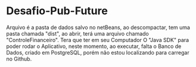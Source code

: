 # Desafio-Pub-Future
Arquivo  é a pasta de  dados salvo no netBeans, ao descompactar, tem uma pasta chamada "dist", ao abrir, terá uma arquivo chamado  "ControleFinanceiro".
Tera que ter em seu Computador O "Java SDK" para poder rodar o Aplicativo, neste momento, ao executar, falta o Banco de Dados, criado em PostgreSQL, porém não estou localizando para carregar no Github.
